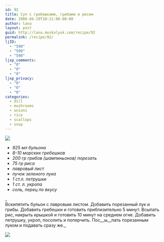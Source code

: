 ```yaml
---
id: 92
title: Суп с гребешками, грибами и рисом
date: 2008-04-29T10:21:00-08:00
author: lana
layout: post
guid: http://lana.moskalyuk.com/recipe/92
permalink: /recipe/92/
ljID:
  - "598"
  - "598"
  - "598"
ljxp_comments:
  - "0"
  - "0"
  - "0"
ljxp_privacy:
  - "0"
  - "0"
  - "0"
categories:
  - dill
  - mushrooms
  - onions
  - rice
  - scallops
  - soup
---
```

![](http://farm3.static.flickr.com/2308/2452478726_deae8bf4da.jpg?v=0)

  * _925 мл бульона_
  * _8-10 морских гребешков_
  * _200 гр грибов (шампиньонов) порезать_
  * _75 гр риса_
  * _лавровый лист_
  * _пучок зеленого лука_
  * _1 ст.л. петрушки_
  * _1 ст. л. укропа_
  * _соль, перец по вкусу_

_  
Вскипятить бульон с лавровым листом. Добавить порезанный лук и грибы. Добавить гребешки и готовить приблизительно 5 минут. Всыпать рис, накрыть крышкой и готовить 10 минут на среднем огне. Добавить петрушку, укроп, посолить и поперчить. Пос__ы__пать порезанным луком и подавать сразу же._

![](http://farm4.static.flickr.com/3169/2451648893_42682ab63d.jpg?v=0)